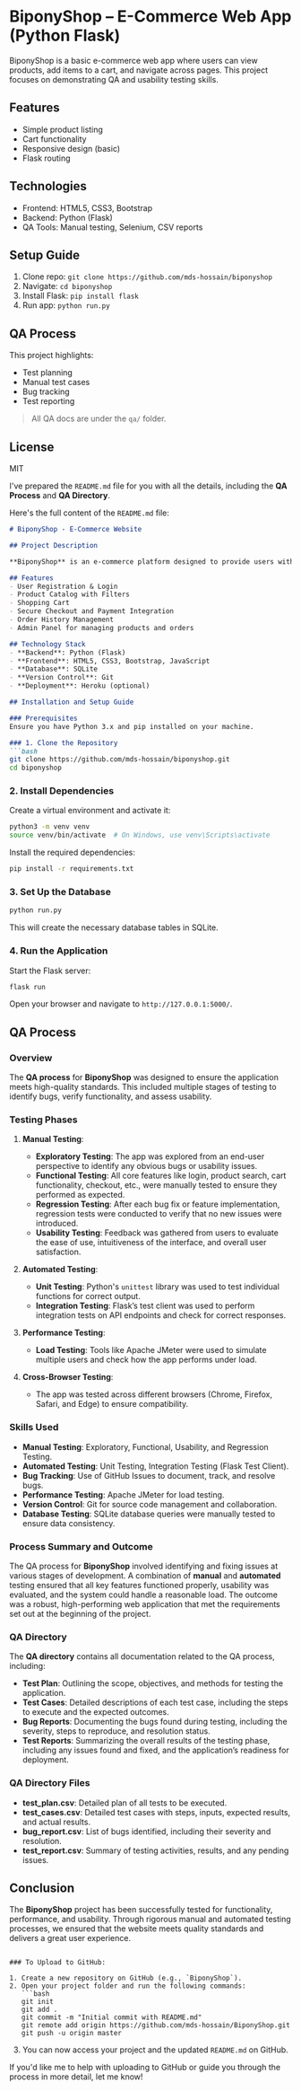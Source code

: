 # BiponyShop – E-Commerce Web App (Python Flask)

BiponyShop is a basic e-commerce web app where users can view products, add items to a cart, and navigate across pages. This project focuses on demonstrating QA and usability testing skills.

## Features
- Simple product listing
- Cart functionality
- Responsive design (basic)
- Flask routing

## Technologies
- Frontend: HTML5, CSS3, Bootstrap
- Backend: Python (Flask)
- QA Tools: Manual testing, Selenium, CSV reports

## Setup Guide
1. Clone repo: `git clone https://github.com/mds-hossain/biponyshop`
2. Navigate: `cd biponyshop`
3. Install Flask: `pip install flask`
4. Run app: `python run.py`

## QA Process
This project highlights:
- Test planning
- Manual test cases
- Bug tracking
- Test reporting

> All QA docs are under the `qa/` folder.

## License
MIT


I've prepared the `README.md` file for you with all the details, including the **QA Process** and **QA Directory**.

Here's the full content of the `README.md` file:

````markdown
# BiponyShop - E-Commerce Website

## Project Description

**BiponyShop** is an e-commerce platform designed to provide users with a seamless shopping experience. This web application allows users to browse products, add them to their cart, proceed with checkout, and view their order history. Built with Python (Flask), HTML, CSS, and Bootstrap, the application features a modern design and a user-friendly interface.

## Features
- User Registration & Login
- Product Catalog with Filters
- Shopping Cart
- Secure Checkout and Payment Integration
- Order History Management
- Admin Panel for managing products and orders

## Technology Stack
- **Backend**: Python (Flask)
- **Frontend**: HTML5, CSS3, Bootstrap, JavaScript
- **Database**: SQLite
- **Version Control**: Git
- **Deployment**: Heroku (optional)

## Installation and Setup Guide

### Prerequisites
Ensure you have Python 3.x and pip installed on your machine.

### 1. Clone the Repository
```bash
git clone https://github.com/mds-hossain/biponyshop.git
cd biponyshop
````

### 2. Install Dependencies

Create a virtual environment and activate it:

```bash
python3 -m venv venv
source venv/bin/activate  # On Windows, use venv\Scripts\activate
```

Install the required dependencies:

```bash
pip install -r requirements.txt
```

### 3. Set Up the Database

```bash
python run.py
```

This will create the necessary database tables in SQLite.

### 4. Run the Application

Start the Flask server:

```bash
flask run
```

Open your browser and navigate to `http://127.0.0.1:5000/`.

## QA Process

### Overview

The **QA process** for **BiponyShop** was designed to ensure the application meets high-quality standards. This included multiple stages of testing to identify bugs, verify functionality, and assess usability.

### Testing Phases

1. **Manual Testing**:

   * **Exploratory Testing**: The app was explored from an end-user perspective to identify any obvious bugs or usability issues.
   * **Functional Testing**: All core features like login, product search, cart functionality, checkout, etc., were manually tested to ensure they performed as expected.
   * **Regression Testing**: After each bug fix or feature implementation, regression tests were conducted to verify that no new issues were introduced.
   * **Usability Testing**: Feedback was gathered from users to evaluate the ease of use, intuitiveness of the interface, and overall user satisfaction.

2. **Automated Testing**:

   * **Unit Testing**: Python's `unittest` library was used to test individual functions for correct output.
   * **Integration Testing**: Flask’s test client was used to perform integration tests on API endpoints and check for correct responses.

3. **Performance Testing**:

   * **Load Testing**: Tools like Apache JMeter were used to simulate multiple users and check how the app performs under load.

4. **Cross-Browser Testing**:

   * The app was tested across different browsers (Chrome, Firefox, Safari, and Edge) to ensure compatibility.

### Skills Used

* **Manual Testing**: Exploratory, Functional, Usability, and Regression Testing.
* **Automated Testing**: Unit Testing, Integration Testing (Flask Test Client).
* **Bug Tracking**: Use of GitHub Issues to document, track, and resolve bugs.
* **Performance Testing**: Apache JMeter for load testing.
* **Version Control**: Git for source code management and collaboration.
* **Database Testing**: SQLite database queries were manually tested to ensure data consistency.

### Process Summary and Outcome

The QA process for **BiponyShop** involved identifying and fixing issues at various stages of development. A combination of **manual** and **automated** testing ensured that all key features functioned properly, usability was evaluated, and the system could handle a reasonable load. The outcome was a robust, high-performing web application that met the requirements set out at the beginning of the project.

### QA Directory

The **QA directory** contains all documentation related to the QA process, including:

* **Test Plan**: Outlining the scope, objectives, and methods for testing the application.
* **Test Cases**: Detailed descriptions of each test case, including the steps to execute and the expected outcomes.
* **Bug Reports**: Documenting the bugs found during testing, including the severity, steps to reproduce, and resolution status.
* **Test Reports**: Summarizing the overall results of the testing phase, including any issues found and fixed, and the application’s readiness for deployment.

### QA Directory Files

* **test\_plan.csv**: Detailed plan of all tests to be executed.
* **test\_cases.csv**: Detailed test cases with steps, inputs, expected results, and actual results.
* **bug\_report.csv**: List of bugs identified, including their severity and resolution.
* **test\_report.csv**: Summary of testing activities, results, and any pending issues.

## Conclusion

The **BiponyShop** project has been successfully tested for functionality, performance, and usability. Through rigorous manual and automated testing processes, we ensured that the website meets quality standards and delivers a great user experience.

````

### To Upload to GitHub:

1. Create a new repository on GitHub (e.g., `BiponyShop`).
2. Open your project folder and run the following commands:
   ```bash
   git init
   git add .
   git commit -m "Initial commit with README.md"
   git remote add origin https://github.com/mds-hossain/BiponyShop.git
   git push -u origin master
````

3. You can now access your project and the updated `README.md` on GitHub.

If you'd like me to help with uploading to GitHub or guide you through the process in more detail, let me know!

